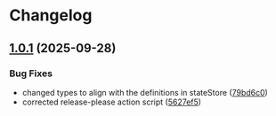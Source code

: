 # Changelog

## [1.0.1](https://github.com/Travcort/Rick-Morty/compare/web-v1.0.0...web-v1.0.1) (2025-09-28)


### Bug Fixes

* changed types to align with the definitions in stateStore ([79bd6c0](https://github.com/Travcort/Rick-Morty/commit/79bd6c08647f4646b88998dddf69423aa3466210))
* corrected release-please action script ([5627ef5](https://github.com/Travcort/Rick-Morty/commit/5627ef5ee080bb232e6270c2bf703ceb1a31673b))
